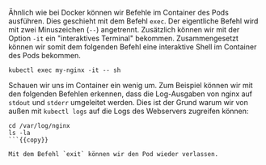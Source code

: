 Ähnlich wie bei Docker können wir Befehle im Container des Pods ausführen. Dies geschieht mit dem Befehl `exec`. Der eigentliche Befehl wird mit zwei Minuszeichen (`--`) angetrennt. Zusätzlich können wir mit der Option  `-it` ein "interaktives Terminal" bekommen. Zusammengesetzt können wir somit dem folgenden Befehl eine interaktive Shell im Container des Pods bekommen.

`kubectl exec my-nginx -it -- sh`

Schauen wir uns im Container ein wenig um. Zum Beispiel können wir mit den folgenden Befehlen erkennen, dass die Log-Ausgaben von nginx auf `stdout` und `stderr` umgeleitet werden. Dies ist der Grund warum wir von außen mit `kubectl logs` auf die Logs des Webservers zugreifen können:

```shell
cd /var/log/nginx
ls -la
```{{copy}}

Mit dem Befehl `exit` können wir den Pod wieder verlassen.
